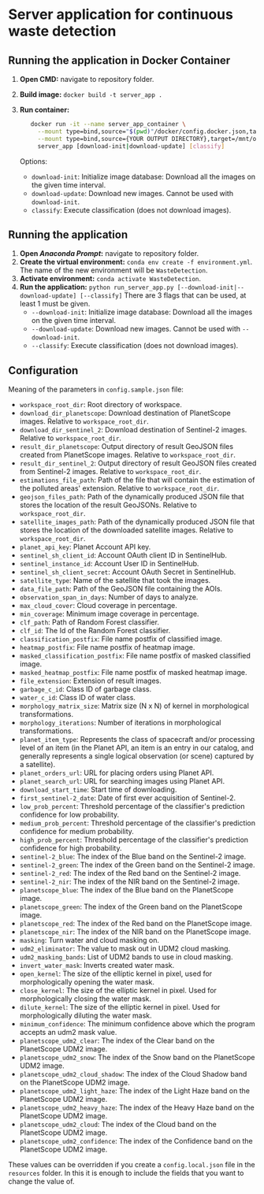 # Server application for continuous waste detection

## Running the application in Docker Container

1. **Open CMD:** navigate to repository folder.
2. **Build image:** `docker build -t server_app .`
3. **Run container:**

   ```bash
      docker run -it --name server_app_container \
        --mount type=bind,source="$(pwd)"/docker/config.docker.json,target=/mnt/config.docker.json,readonly \
        --mount type=bind,source={YOUR OUTPUT DIRECTORY},target=/mnt/output \
        server_app [download-init|download-update] [classify]
   ```

   Options:

   - `download-init`: Initialize image database: Download all the images on the given time interval.
   - `download-update`: Download new images. Cannot be used with `download-init`.
   - `classify`: Execute classification (does not download images).

## Running the application

1. **Open _Anaconda Prompt_:** navigate to repository folder.
2. **Create the virtual environment:** `conda env create -f environment.yml`. The name of the new environment will be `WasteDetection`.
3. **Activate environment:** `conda activate WasteDetection`.
4. **Run the application:** `python run_server_app.py [--download-init|--download-update] [--classify]` There are 3 flags that can be used, at least 1 must be given.
   - `--download-init`: Initialize image database: Download all the images on the given time interval.
   - `--download-update`: Download new images. Cannot be used with `--download-init`.
   - `--classify`: Execute classification (does not download images).

## Configuration

Meaning of the parameters in `config.sample.json` file:

- `workspace_root_dir`: Root directory of workspace.
- `download_dir_planetscope`: Download destination of PlanetScope images. Relative to `workspace_root_dir`.
- `download_dir_sentinel_2`: Download destination of Sentinel-2 images. Relative to `workspace_root_dir`.
- `result_dir_planetscope`: Output directory of result GeoJSON files created from PlanetScope images. Relative to `workspace_root_dir`.
- `result_dir_sentinel_2`: Output directory of result GeoJSON files created from Sentinel-2 images. Relative to `workspace_root_dir`.
- `estimations_file_path`: Path of the file that will contain the estimation of the polluted areas' extension. Relative to `workspace_root_dir`.
- `geojson_files_path`: Path of the dynamically produced JSON file that stores the location of the result GeoJSONs. Relative to `workspace_root_dir`.
- `satellite_images_path`: Path of the dynamically produced JSON file that stores the location of the downloaded satellite images. Relative to `workspace_root_dir`.
- `planet_api_key`: Planet Account API key.
- `sentinel_sh_client_id`: Account OAuth client ID in SentinelHub.
- `sentinel_instance_id`: Account User ID in SentinelHub.
- `sentinel_sh_client_secret`: Account OAuth Secret in SentinelHub.
- `satellite_type`: Name of the satellite that took the images.
- `data_file_path`: Path of the GeoJSON file containing the AOIs.
- `observation_span_in_days`: Number of days to analyze.
- `max_cloud_cover`: Cloud coverage in percentage.
- `min_coverage`: Minimum image coverage in percentage.
- `clf_path`: Path of Random Forest classifier.
- `clf_id`: The Id of the Random Forest classifier.
- `classification_postfix`: File name postfix of classified image.
- `heatmap_postfix`: File name postfix of heatmap image.
- `masked_classification_postfix`: File name postfix of masked classified image.
- `masked_heatmap_postfix`: File name postfix of masked heatmap image.
- `file_extension`: Extension of result images.
- `garbage_c_id`: Class ID of garbage class.
- `water_c_id`: Class ID of water class.
- `morphology_matrix_size`: Matrix size (N x N) of kernel in morphological transformations.
- `morphology_iterations`: Number of iterations in morphological transformations.
- `planet_item_type`: Represents the class of spacecraft and/or processing level of an item (in the Planet API, an item is an entry in our catalog, and generally represents a single logical observation (or scene) captured by a satellite).
- `planet_orders_url`: URL for placing orders using Planet API.
- `planet_search_url`: URL for searching images using Planet API.
- `download_start_time`: Start time of downloading.
- `first_sentinel-2_date`: Date of first ever acquisition of Sentinel-2.
- `low_prob_percent`: Threshold percentage of the classifier's prediction confidence for low probability.
- `medium_prob_percent`: Threshold percentage of the classifier's prediction confidence for medium probability.
- `high_prob_percent`: Threshold percentage of the classifier's prediction confidence for high probability.
- `sentinel-2_blue`: The index of the Blue band on the Sentinel-2 image.
- `sentinel-2_green`: The index of the Green band on the Sentinel-2 image.
- `sentinel-2_red`: The index of the Red band on the Sentinel-2 image.
- `sentinel-2_nir`: The index of the NIR band on the Sentinel-2 image.
- `planetscope_blue`: The index of the Blue band on the PlanetScope image.
- `planetscope_green`: The index of the Green band on the PlanetScope image.
- `planetscope_red`: The index of the Red band on the PlanetScope image.
- `planetscope_nir`: The index of the NIR band on the PlanetScope image.
- `masking`: Turn water and cloud masking on.
- `udm2_eliminator`: The value to mask out in UDM2 cloud masking.
- `udm2_masking_bands`: List of UDM2 bands to use in cloud masking.
- `invert_water_mask`: Inverts created water mask.
- `open_kernel`: The size of the ellíptic kernel in pixel, used for morphologically opening the water mask.
- `close_kernel`: The size of the ellíptic kernel in pixel. Used for morphologically closing the water mask.
- `dilute_kernel`: The size of the ellíptic kernel in pixel. Used for morphologically diluting the water mask.
- `minimum_confidence`: The minimum confidence above which the program accepts an udm2 mask value.
- `planetscope_udm2_clear`: The index of the Clear band on the PlanetScope UDM2 image.
- `planetscope_udm2_snow`: The index of the Snow band on the PlanetScope UDM2 image.
- `planetscope_udm2_cloud_shadow`: The index of the Cloud Shadow band on the PlanetScope UDM2 image.
- `planetscope_udm2_light_haze`: The index of the Light Haze band on the PlanetScope UDM2 image.
- `planetscope_udm2_heavy_haze`: The index of the Heavy Haze band on the PlanetScope UDM2 image.
- `planetscope_udm2_cloud`: The index of the Cloud band on the PlanetScope UDM2 image.
- `planetscope_udm2_confidence`: The index of the Confidence band on the PlanetScope UDM2 image.

These values can be overridden if you create a `config.local.json` file in the `resources` folder. In this it is enough to include the fields that you want to change the value of.
